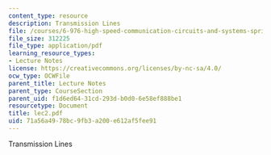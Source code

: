 ```yaml
---
content_type: resource
description: Transmission Lines
file: /courses/6-976-high-speed-communication-circuits-and-systems-spring-2003/71a56a4978bc9fb3a200e612af5fee91_lec2.pdf
file_size: 312225
file_type: application/pdf
learning_resource_types:
- Lecture Notes
license: https://creativecommons.org/licenses/by-nc-sa/4.0/
ocw_type: OCWFile
parent_title: Lecture Notes
parent_type: CourseSection
parent_uid: f1d6ed64-31cd-293d-b0d0-6e58ef888be1
resourcetype: Document
title: lec2.pdf
uid: 71a56a49-78bc-9fb3-a200-e612af5fee91
---
```

Transmission Lines